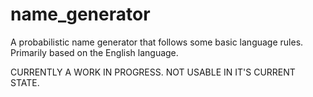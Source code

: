 # name_generator
A probabilistic name generator that follows some basic language rules.
<br>Primarily based on the English language.

CURRENTLY A WORK IN PROGRESS. NOT USABLE IN IT'S CURRENT STATE.
